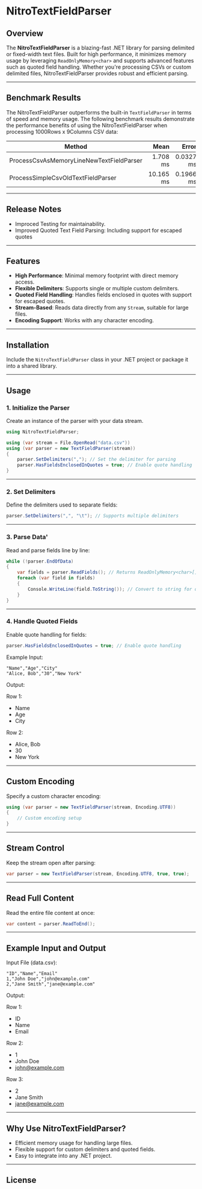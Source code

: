 # NitroTextFieldParser

## Overview
The **NitroTextFieldParser** is a blazing-fast .NET library for parsing delimited or fixed-width text files. Built for high performance, it minimizes memory usage by leveraging `ReadOnlyMemory<char>` and supports advanced features such as quoted field handling. Whether you're processing CSVs or custom delimited files, NitroTextFieldParser provides robust and efficient parsing.

---

## Benchmark Results
The NitroTextFieldParser outperforms the built-in `TextFieldParser` in terms of speed and memory usage. The following benchmark results demonstrate the performance benefits of using the NitroTextFieldParser when processing 1000Rows x 9Columns CSV data:

| Method                                               | Mean      | Error     | StdDev    | Rank | Gen0      | Gen1     | Gen2    | Allocated |
|----------------------------------------------------- |----------:|----------:|----------:|-----:|----------:|---------:|--------:|----------:|
| ProcessCsvAsMemoryLineNewTextFieldParser             |  1.708 ms | 0.0327 ms | 0.0425 ms |    1 |  310.5469 | 130.8594 |       - |   1.35 MB |
| ProcessSimpleCsvOldTextFieldParser                   | 10.165 ms | 0.1966 ms | 0.2624 ms |    2 | 3343.7500 | 515.6250 | 31.2500 |  12.46 MB |
---

## Release Notes
- Improced Testing for maintainability.
- Improved Quoted Text Field Parsing: Including support for escaped quotes

---

## Features
- **High Performance**: Minimal memory footprint with direct memory access.
- **Flexible Delimiters**: Supports single or multiple custom delimiters.
- **Quoted Field Handling**: Handles fields enclosed in quotes with support for escaped quotes.
- **Stream-Based**: Reads data directly from any `Stream`, suitable for large files.
- **Encoding Support**: Works with any character encoding.

---

## Installation
Include the `NitroTextFieldParser` class in your .NET project or package it into a shared library.

---

## Usage

### 1. Initialize the Parser
Create an instance of the parser with your data stream.

```csharp
using NitroTextFieldParser;

using (var stream = File.OpenRead("data.csv"))
using (var parser = new TextFieldParser(stream))
{
    parser.SetDelimiters(","); // Set the delimiter for parsing
    parser.HasFieldsEnclosedInQuotes = true; // Enable quote handling
}
```

---

### 2. Set Delimiters
Define the delimiters used to separate fields:

```csharp
parser.SetDelimiters(",", "\t"); // Supports multiple delimiters
```

---

### 3. Parse Data'
Read and parse fields line by line:
```csharp
while (!parser.EndOfData)
{
    var fields = parser.ReadFields(); // Returns ReadOnlyMemory<char>[] for efficient access
    foreach (var field in fields)
    {
        Console.WriteLine(field.ToString()); // Convert to string for display
    }
}
```

---

### 4. Handle Quoted Fields
Enable quote handling for fields:
```csharp
parser.HasFieldsEnclosedInQuotes = true; // Enable quote handling
```
Example Input:
```arduino
"Name","Age","City"
"Alice, Bob","30","New York"
```
Output:

Row 1:
- Name
- Age
- City

Row 2:
- Alice, Bob
- 30
- New York

---

## Custom Encoding
Specify a custom character encoding:
```csharp
using (var parser = new TextFieldParser(stream, Encoding.UTF8))
{
    // Custom encoding setup
}
```

---

## Stream Control
Keep the stream open after parsing:

```csharp
var parser = new TextFieldParser(stream, Encoding.UTF8, true, true);
```

---

## Read Full Content
Read the entire file content at once:
```csharp
var content = parser.ReadToEnd();
```

---

## Example Input and Output
Input File (data.csv):

```csv
"ID","Name","Email"
1,"John Doe","john@example.com"
2,"Jane Smith","jane@example.com"
```
Output:

Row 1:
- ID
- Name
- Email

Row 2:
- 1
- John Doe
- john@example.com

Row 3:
- 2
- Jane Smith
- jane@example.com

---

## Why Use NitroTextFieldParser?
- Efficient memory usage for handling large files.
- Flexible support for custom delimiters and quoted fields.
- Easy to integrate into any .NET project.

---

## License

